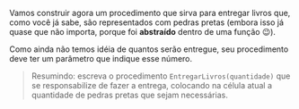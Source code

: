 Vamos construir agora um procedimento que sirva para entregar livros que, como você já sabe, são representados com pedras pretas (embora isso já quase que não importa, porque foi **abstraído** dentro de uma função :wink:).

Como ainda não temos idéia de quantos serão entregue, seu procedimento deve ter um  parâmetro que indique esse número.

> Resumindo: escreva  o procedimento `EntregarLivros(quantidade)` que se responsabilize de fazer a entrega, colocando na célula atual a quantidade de pedras pretas que sejam necessárias.
